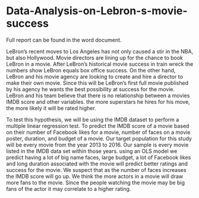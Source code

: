 # Data-Analysis-on-Lebron-s-movie-success
Full report can be found in the word document.

<p>LeBron’s recent moves to Los Angeles has not only caused a stir in the NBA, but also Hollywood. Movie directors are lining up for the chance to book LeBron in a movie. After LeBron’s historical movie success in train wreck the numbers show LeBron equals box office success. On the other hand, LeBron and his movie agency are looking to create and hire a director to make their own movie. Since this will be LeBron’s first full movie published by his agency he wants the best possibility at success for the movie. LeBron and his team believe that there is no relationship between a movies IMDB score and other variables. the more superstars he hires for his move, the more likely it will be rated higher. </p>
<p>To test this hypothesis, we will be using the IMDB dataset to perform a multiple linear regression test. To predict the IMDB score of a movie based on their number of Facebook likes for a movie, number of faces on a movie poster, duration, and budget of a movie. Our target population for this study will be every movie from the year 2013 to 2016. Our sample is every movie listed in the IMDB data set within those years. using an OLS model we predict having a lot of big name faces, large budget, a lot of Facebook likes and long duration associated with the movie will predict better ratings and success for the movie. We suspect that as the number of faces increases the IMDB score will go up. We think the more actors in a movie will draw more fans to the movie. Since the people watching the movie may be big fans of the actor it may correlate to a higher rating.</p>

